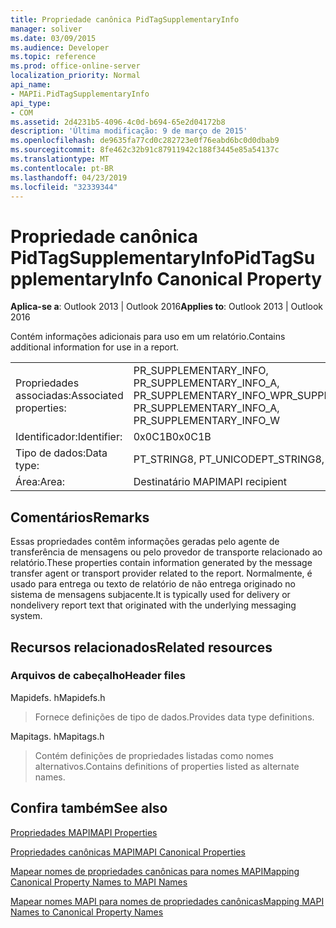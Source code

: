 ```yaml
---
title: Propriedade canônica PidTagSupplementaryInfo
manager: soliver
ms.date: 03/09/2015
ms.audience: Developer
ms.topic: reference
ms.prod: office-online-server
localization_priority: Normal
api_name:
- MAPIi.PidTagSupplementaryInfo
api_type:
- COM
ms.assetid: 2d4231b5-4096-4c0d-b694-65e2d04172b8
description: 'Última modificação: 9 de março de 2015'
ms.openlocfilehash: de9635fa77cd0c282723e0f76eabd6bc0d0dbab9
ms.sourcegitcommit: 8fe462c32b91c87911942c188f3445e85a54137c
ms.translationtype: MT
ms.contentlocale: pt-BR
ms.lasthandoff: 04/23/2019
ms.locfileid: "32339344"
---
```

# <a name="pidtagsupplementaryinfo-canonical-property"></a><span data-ttu-id="939da-103">Propriedade canônica PidTagSupplementaryInfo</span><span class="sxs-lookup"><span data-stu-id="939da-103">PidTagSupplementaryInfo Canonical Property</span></span>

  
  
<span data-ttu-id="939da-104">**Aplica-se a**: Outlook 2013 | Outlook 2016</span><span class="sxs-lookup"><span data-stu-id="939da-104">**Applies to**: Outlook 2013 | Outlook 2016</span></span> 
  
<span data-ttu-id="939da-105">Contém informações adicionais para uso em um relatório.</span><span class="sxs-lookup"><span data-stu-id="939da-105">Contains additional information for use in a report.</span></span>
  
|||
|:-----|:-----|
|<span data-ttu-id="939da-106">Propriedades associadas:</span><span class="sxs-lookup"><span data-stu-id="939da-106">Associated properties:</span></span>  <br/> |<span data-ttu-id="939da-107">PR_SUPPLEMENTARY_INFO, PR_SUPPLEMENTARY_INFO_A, PR_SUPPLEMENTARY_INFO_W</span><span class="sxs-lookup"><span data-stu-id="939da-107">PR_SUPPLEMENTARY_INFO, PR_SUPPLEMENTARY_INFO_A, PR_SUPPLEMENTARY_INFO_W</span></span>  <br/> |
|<span data-ttu-id="939da-108">Identificador:</span><span class="sxs-lookup"><span data-stu-id="939da-108">Identifier:</span></span>  <br/> |<span data-ttu-id="939da-109">0x0C1B</span><span class="sxs-lookup"><span data-stu-id="939da-109">0x0C1B</span></span>  <br/> |
|<span data-ttu-id="939da-110">Tipo de dados:</span><span class="sxs-lookup"><span data-stu-id="939da-110">Data type:</span></span>  <br/> |<span data-ttu-id="939da-111">PT_STRING8, PT_UNICODE</span><span class="sxs-lookup"><span data-stu-id="939da-111">PT_STRING8, PT_UNICODE</span></span>  <br/> |
|<span data-ttu-id="939da-112">Área:</span><span class="sxs-lookup"><span data-stu-id="939da-112">Area:</span></span>  <br/> |<span data-ttu-id="939da-113">Destinatário MAPI</span><span class="sxs-lookup"><span data-stu-id="939da-113">MAPI recipient</span></span>  <br/> |
   
## <a name="remarks"></a><span data-ttu-id="939da-114">Comentários</span><span class="sxs-lookup"><span data-stu-id="939da-114">Remarks</span></span>

<span data-ttu-id="939da-115">Essas propriedades contêm informações geradas pelo agente de transferência de mensagens ou pelo provedor de transporte relacionado ao relatório.</span><span class="sxs-lookup"><span data-stu-id="939da-115">These properties contain information generated by the message transfer agent or transport provider related to the report.</span></span> <span data-ttu-id="939da-116">Normalmente, é usado para entrega ou texto de relatório de não entrega originado no sistema de mensagens subjacente.</span><span class="sxs-lookup"><span data-stu-id="939da-116">It is typically used for delivery or nondelivery report text that originated with the underlying messaging system.</span></span>
  
## <a name="related-resources"></a><span data-ttu-id="939da-117">Recursos relacionados</span><span class="sxs-lookup"><span data-stu-id="939da-117">Related resources</span></span>

### <a name="header-files"></a><span data-ttu-id="939da-118">Arquivos de cabeçalho</span><span class="sxs-lookup"><span data-stu-id="939da-118">Header files</span></span>

<span data-ttu-id="939da-119">Mapidefs. h</span><span class="sxs-lookup"><span data-stu-id="939da-119">Mapidefs.h</span></span>
  
> <span data-ttu-id="939da-120">Fornece definições de tipo de dados.</span><span class="sxs-lookup"><span data-stu-id="939da-120">Provides data type definitions.</span></span>
    
<span data-ttu-id="939da-121">Mapitags. h</span><span class="sxs-lookup"><span data-stu-id="939da-121">Mapitags.h</span></span>
  
> <span data-ttu-id="939da-122">Contém definições de propriedades listadas como nomes alternativos.</span><span class="sxs-lookup"><span data-stu-id="939da-122">Contains definitions of properties listed as alternate names.</span></span>
    
## <a name="see-also"></a><span data-ttu-id="939da-123">Confira também</span><span class="sxs-lookup"><span data-stu-id="939da-123">See also</span></span>



[<span data-ttu-id="939da-124">Propriedades MAPI</span><span class="sxs-lookup"><span data-stu-id="939da-124">MAPI Properties</span></span>](mapi-properties.md)
  
[<span data-ttu-id="939da-125">Propriedades canônicas MAPI</span><span class="sxs-lookup"><span data-stu-id="939da-125">MAPI Canonical Properties</span></span>](mapi-canonical-properties.md)
  
[<span data-ttu-id="939da-126">Mapear nomes de propriedades canônicas para nomes MAPI</span><span class="sxs-lookup"><span data-stu-id="939da-126">Mapping Canonical Property Names to MAPI Names</span></span>](mapping-canonical-property-names-to-mapi-names.md)
  
[<span data-ttu-id="939da-127">Mapear nomes MAPI para nomes de propriedades canônicas</span><span class="sxs-lookup"><span data-stu-id="939da-127">Mapping MAPI Names to Canonical Property Names</span></span>](mapping-mapi-names-to-canonical-property-names.md)

